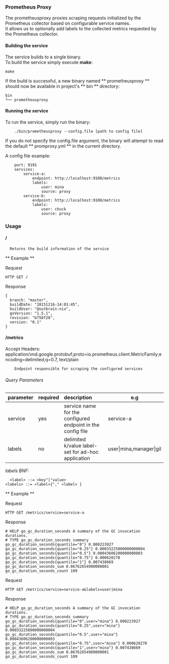 ### Prometheus Proxy

The prometheusproxy proxies scraping requests initialized by the Prometheus collector based on configurable service names.  
It allows us to optionally add labels to the collected metrics requested by the Prometheus collector.  

#### Building the service  
The service builds to a single binary.  
To build the service simply execute **make**:  

    make

If the build is successful, a new binary named ** prometheusproxy **  should now be available in project's ** bin ** directory:

    bin
    └── prometheusproxy



#### Running the service
To run the service, simply run the binary:

        ./bin/prometheusproxy --config.file [path to config file]

If you do not specify the config.file argument, the binary will attempt to read the default ** promproxy.yml ** in the current directory.


A config file example:

        port: 9191
        services:
            service-a:
                endpoint: http://localhost:9100/metrics
                labels:
       	            user: mina
                    source: proxy
            service-b:
                endpoint: http://localhost:9100/metrics
                labels:
                    user: chuck
                    source: proxy


### Usage
  #### /

      Returns the build information of the service  


** Example  **

Request

    HTTP GET /     

Response

    {
      branch: "master",
      buildDate: "20151216-14:01:45",
      buildUser: "@outbrain-nix",
      goVersion: "1.5.1",
      revision: "b758f28",
      version: "0.1"
    }

  #### /metrics
  Accept Headers: application/vnd.google.protobuf;proto=io.prometheus.client.MetricFamily;encoding=delimited;q=0.7, text/plain  

        Endpoint responsible for scraping the configured services


  ###### Query Parameters
  | parameter | required |    description      |  e.g |
  |-----------|----------|:--------------------|-----|
  | service | yes |service name for the configured endpoint in the config file | service-a |
  | labels |  no  |delimited k/value label-set for ad-hoc application   |   user&#124;mina,manager&#124;gil |

*labels BNF:*

      <label> ::= <key"|"value>
    <labels> ::= <label>{"," <label> }


** Example **   

Request  

    HTTP GET /metrics/service=service-a


Response

    # HELP go_gc_duration_seconds A summary of the GC invocation durations.
    # TYPE go_gc_duration_seconds summary
    go_gc_duration_seconds{quantile="0"} 0.000223927
    go_gc_duration_seconds{quantile="0.25"} 0.00033225800000000004
    go_gc_duration_seconds{quantile="0.5"} 0.00043606200000000003
    go_gc_duration_seconds{quantile="0.75"} 0.000620278
    go_gc_duration_seconds{quantile="1"} 0.007438669
    go_gc_duration_seconds_sum 0.06762654900000001
    go_gc_duration_seconds_count 109


Request  

    HTTP GET /metrics/service=service-a&labels=user|mina


Response

    # HELP go_gc_duration_seconds A summary of the GC invocation durations.
    # TYPE go_gc_duration_seconds summary
    go_gc_duration_seconds{quantile="0",user="mina"} 0.000223927
    go_gc_duration_seconds{quantile="0.25",user="mina"} 0.00033225800000000004
    go_gc_duration_seconds{quantile="0.5",user="mina"} 0.00043606200000000003
    go_gc_duration_seconds{quantile="0.75",user="mina"} 0.000620278
    go_gc_duration_seconds{quantile="1",user="mina"} 0.007438669
    go_gc_duration_seconds_sum 0.06762654900000001
    go_gc_duration_seconds_count 109
